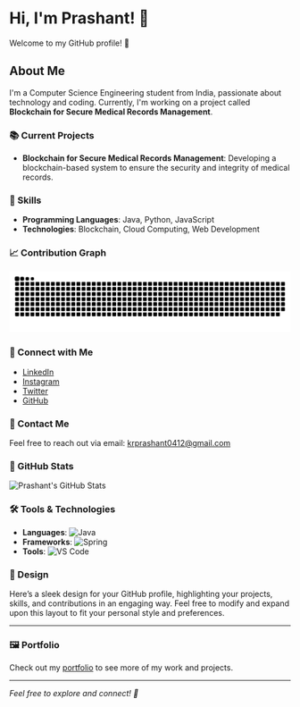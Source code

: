 # Hi, I'm Prashant! 👋

Welcome to my GitHub profile! 🚀

## About Me

I'm a Computer Science Engineering student from India, passionate about technology and coding. Currently, I'm working on a project called **Blockchain for Secure Medical Records Management**. 

### 📚 Current Projects

- **Blockchain for Secure Medical Records Management**: Developing a blockchain-based system to ensure the security and integrity of medical records.

### 🌟 Skills

- **Programming Languages**: Java, Python, JavaScript
- **Technologies**: Blockchain, Cloud Computing, Web Development

### 📈 Contribution Graph

<picture>
  <source
    media="(prefers-color-scheme: dark)"
    srcset="https://raw.githubusercontent.com/platane/snk/output/github-contribution-grid-snake-dark.svg"
  />
  <source
    media="(prefers-color-scheme: light)"
    srcset="https://raw.githubusercontent.com/platane/snk/output/github-contribution-grid-snake.svg"
  />
  <img
    alt="GitHub Contribution Grid Snake Animation"
    src="https://raw.githubusercontent.com/platane/snk/output/github-contribution-grid-snake.svg"
    style="max-width: 100%; height: auto;"
  />
</picture>

### 📣 Connect with Me

- [LinkedIn](https://www.linkedin.com/in/prashant-kumar-2a6a9820a/)
- [Instagram](https://www.instagram.com/life_learninng?igsh=MTMwaThsMXhpdGFwZw==)
- [Twitter](https://x.com/Prashu0412?t=0BN4DG7p2q4zpsXXTyhDFA&s=09)
- [GitHub](https://github.com/codebreaker-pk)

### 📧 Contact Me

Feel free to reach out via email: [krprashant0412@gmail.com](mailto:krprashant0412@gmail.com)

### 📂 GitHub Stats

![Prashant's GitHub Stats](https://github-readme-stats.vercel.app/api?username=codebreaker-pk&show_icons=true&hide_title=true&hide_border=true&count_private=true&include_all_commits=true&line_height=20&theme=dark)

### 🛠️ Tools & Technologies

- **Languages**: ![Java](https://img.shields.io/badge/Java-%23F7DF1C.svg?style=flat-square&logo=java&logoColor=black) 
- **Frameworks**: ![Spring](https://img.shields.io/badge/Spring-%236DB33F.svg?style=flat-square&logo=spring&logoColor=white)
- **Tools**: ![VS Code](https://img.shields.io/badge/VS%20Code-%23007ACC.svg?style=flat-square&logo=visual-studio-code&logoColor=white)

### 🎨 Design

Here’s a sleek design for your GitHub profile, highlighting your projects, skills, and contributions in an engaging way. Feel free to modify and expand upon this layout to fit your personal style and preferences.

---

### 🖼️ Portfolio

Check out my [portfolio](https://your-portfolio-link.com) to see more of my work and projects.

---

*Feel free to explore and connect! 🌟*
